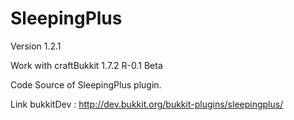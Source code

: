 SleepingPlus
============
Version 1.2.1

Work with craftBukkit 1.7.2 R-0.1 Beta

Code Source of SleepingPlus plugin.

Link bukkitDev : http://dev.bukkit.org/bukkit-plugins/sleepingplus/
